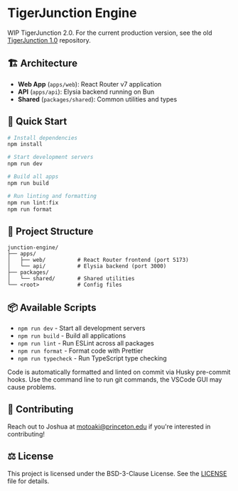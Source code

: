 # TigerJunction Engine

WIP TigerJunction 2.0. For the current production version, see the old [TigerJunction 1.0](https://github.com/TigerAppsOrg/tiger-junction) repository.

## 🏗️ Architecture

- **Web App** (`apps/web`): React Router v7 application
- **API** (`apps/api`): Elysia backend running on Bun
- **Shared** (`packages/shared`): Common utilities and types

## 🚀 Quick Start

```bash
# Install dependencies
npm install

# Start development servers
npm run dev

# Build all apps
npm run build

# Run linting and formatting
npm run lint:fix
npm run format
```

## 📁 Project Structure

```
junction-engine/
├── apps/
│   ├── web/          # React Router frontend (port 5173)
│   └── api/          # Elysia backend (port 3000)
├── packages/
│   └── shared/       # Shared utilities
└── <root>            # Config files
```

## 📦 Available Scripts

- `npm run dev` - Start all development servers
- `npm run build` - Build all applications
- `npm run lint` - Run ESLint across all packages
- `npm run format` - Format code with Prettier
- `npm run typecheck` - Run TypeScript type checking

Code is automatically formatted and linted on commit via Husky pre-commit hooks. Use the command line to run git commands, the VSCode GUI may cause problems.

## 🤝 Contributing

Reach out to Joshua at motoaki@princeton.edu if you're interested in contributing!

## ⚖️ License

This project is licensed under the BSD-3-Clause License. See the [LICENSE](LICENSE) file for details.
